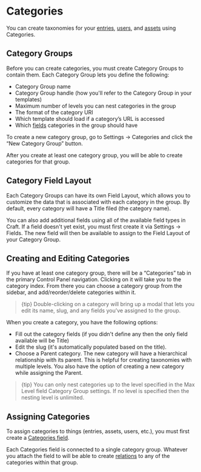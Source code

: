 Categories
==========

You can create taxonomies for your [entries]({entry:docs/sections-and-entries:url}), [users]({entry:docs/users:url}), and [assets]({entry:docs/assets:url}) using Categories.

## Category Groups

Before you can create categories, you must create Category Groups to contain them. Each Category Group lets you define the following:

* Category Group name
* Category Group handle (how you'll refer to the Category Group in your templates)
* Maximum number of levels you can nest categories in the group
* The format of the category URI
* Which template should load if a category’s URL is accessed
* Which [fields]({entry:docs/fields}) categories in the group should have

To create a new category group, go to Settings → Categories and click the “New Category Group” button.

After you create at least one category group, you will be able to create categories for that group.

## Category Field Layout

Each Category Groups can have its own Field Layout, which allows you to customize the data that is associated with each category in the group. By default, every category will have a Title filed (the category name).

You can also add additional fields using all of the available field types in Craft. If a field doesn't yet exist, you must first create it via Settings → Fields. The new field will then be available to assign to the Field Layout of your Category Group.

## Creating and Editing Categories

If you have at least one category group, there will be a “Categories” tab in the primary Control Panel navigation. Clicking on it will take you to the category index. From there you can choose a category group from the sidebar, and add/reorder/delete categories within it.

> {tip} Double-clicking on a category will bring up a modal that lets you edit its name, slug, and any fields you’ve assigned to the group.

When you create a category, you have the following options:

* Fill out the category fields (if you didn't define any then the only field available will be Title)
* Edit the slug (it's automatically populated based on the title).
* Choose a Parent category. The new category will have a hierarchical relationship with its parent. This is helpful for creating taxonomies with multiple levels. You also have the option of creating a new category while assigning the Parent.

> {tip} You can only nest categories up to the level specified in the Max Level field Category Group settings. If no level is specified then the nesting level is unlimited.

## Assigning Categories

To assign categories to things (entries, assets, users, etc.), you must first create a [Categories field]({entry:docs/categories-fields}). 

Each Categories field is connected to a single category group. Whatever you attach the field to will be able to create [relations]({entry:docs/relations}) to any of the categories within that group.

